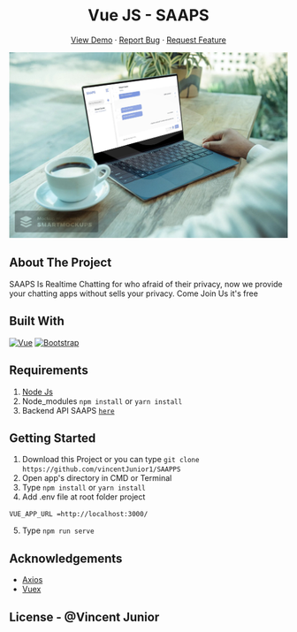 <h1 align='center'>Vue JS - SAAPS</h1>
  <p align="center">
    <a href="">View Demo</a>
    ·
    <a href="https://github.com/vincentJunior1/SAAPPS/issues">Report Bug</a>
    ·
    <a href="https://github.com/vincentJunior1/SAAPPS/pulls">Request Feature</a>
  </p>

![Image Banner](https://github.com/vincentJunior1/SAAPPS/blob/main/src/assets/SAAPPS.jpg)

## About The Project

SAAPS Is Realtime Chatting for who afraid of their privacy, now we provide your chatting apps without sells your privacy.
Come Join Us it's free

## Built With

[![Vue](https://img.shields.io/badge/Vue-v2.6.11-green)](https://github.com/vuejs/vue)
[![Bootstrap](https://img.shields.io/badge/Bootstrap-v4.5.x-blue)](https://github.com/bootstrap-vue/bootstrap-vue)

## Requirements

1. <a href="https://nodejs.org/en/download/">Node Js</a>
2. Node_modules `npm install` or `yarn install`
3. Backend API SAAPS [`here`](https://github.com/vincentJunior1/SAAPS-Backend)

## Getting Started

1. Download this Project or you can type `git clone https://github.com/vincentJunior1/SAAPPS`
2. Open app's directory in CMD or Terminal
3. Type `npm install` or `yarn install`
4. Add .env file at root folder project

```
VUE_APP_URL =http://localhost:3000/
```

5. Type `npm run serve`

## Acknowledgements

- [Axios](https://www.npmjs.com/package/axios)
- [Vuex](https://vuex.vuejs.org/)

## License - @Vincent Junior
